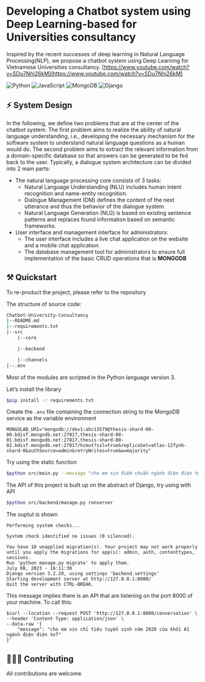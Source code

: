 # Developing a Chatbot system using Deep Learning-based for Universities consultancy

Inspired by the recent successes of deep learning in Natural Language Processing(NLP), we propose a chatbot system using Deep Learning for Vietnamese Universities consultancy. 
[https://www.youtube.com/watch?v=SDu7Nhi26kM](https://www.youtube.com/watch?v=SDu7Nhi26kM)

<p>
<img alt="Python" src="https://img.shields.io/badge/Python-3776AB?style=for-the-badge&logo=python&logoColor=white&style=flat" />
<img alt="JavaScript" src="https://img.shields.io/badge/JavaScript-F7DF1E?logo=javascript&logoColor=white&style=flat" />
<img alt="MongoDB" src="https://img.shields.io/badge/MongoDB-47A248?logo=mongodb&logoColor=white&style=flat" />
<img alt="Django" src="https://img.shields.io/badge/Django-092E20?logo=django&logoColor=white&style=flat" />
</p>

## ⚡ System Design

In the following, we define two problems that are at the center of the chatbot system. The first problem aims to realize the ability of natural language understanding, i.e., developing the necessary mechanism for the software system to understand natural language questions as a human would do. The second problem aims to extract the relevant information from a domain-specific database so that answers can be generated to be fed back to the user. Typically, a dialogue system architecture can be divided into 2 main parts:

- The natural language processing core consists of 3 tasks:
    - Natural Language Understanding (NLU) includes human intent recognition and name-entity recognition.
    - Dialogue Management (DM) defines the content of the next utterance and thus the behavior of the dialogue system.
    - Natural Language Generation (NLG) is based on existing sentence patterns and replaces found information based on semantic frameworks.
- User interface and management interface for administrators:
    - The user interface includes a live chat application on the website and a mobile chat application.
    - The database management tool for administrators to ensure full implementation of the basic CRUD operations that is **MONGODB**

## ⚒️ Quickstart

To re-product the project, please refer to the repository


The structure of source code:

```bash
Chatbot-University-Consultancy
|--README.md
|--requirements.txt
|--src
	|--core

	|--backend

	|--channels
|--.env
```

Most of the modules are scripted in the Python language version 3.

Let’s install the library

```bash
$pip install -r requirements.txt
```

Create the ```.env``` file containing the connection string to the MongoDB service as the variable environment
```
MONGOLAB_URI="mongodb://dev1:abc13579@thesis-shard-00-00.bdisf.mongodb.net:27017,thesis-shard-00-01.bdisf.mongodb.net:27017,thesis-shard-00-02.bdisf.mongodb.net:27017/hcmut?ssl=true&replicaSet=atlas-12fynb-shard-0&authSource=admin&retryWrites=true&w=majority"
```

Try using the static function

```bash
$python src/main.py --message "cho em xin điểm chuẩn ngành điện điện tử với ạ"
```
The API of this project is built up on the abstract of Django, try using with API
```bash
$python src/backend/manage.py runserver
```
The ouptut is shown 
```
Performing system checks...

System check identified no issues (0 silenced).

You have 18 unapplied migration(s). Your project may not work properly until you apply the migrations for app(s): admin, auth, contenttypes, sessions.
Run 'python manage.py migrate' to apply them.
July 08, 2023 - 16:11:38
Django version 3.2.20, using settings 'backend.settings'
Starting development server at http://127.0.0.1:8000/   
Quit the server with CTRL-BREAK.
```
This message implies there is an API that are listening on the port 8000 of your machine. To call this:
```cURL
$curl --location --request POST 'http://127.0.0.1:8000/conversation' \
--header 'Content-Type: application/json' \
--data-raw '{
    "message": "cho em xin chỉ tiêu tuyển sinh năm 2020 của khối A1 ngành điện điện tử?"
}'
```
## 🧑‍🤝‍🧑 Contributing

All contributions are welcome. 


